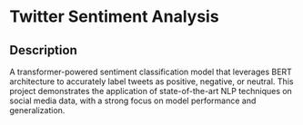 <h1>Twitter Sentiment Analysis</h1>

 

<h2>Description</h2>
A transformer-powered sentiment classification model that leverages BERT architecture to accurately label tweets as positive, negative, or neutral. This project demonstrates the application of state-of-the-art NLP techniques on social media data, with a strong focus on model performance and generalization.

